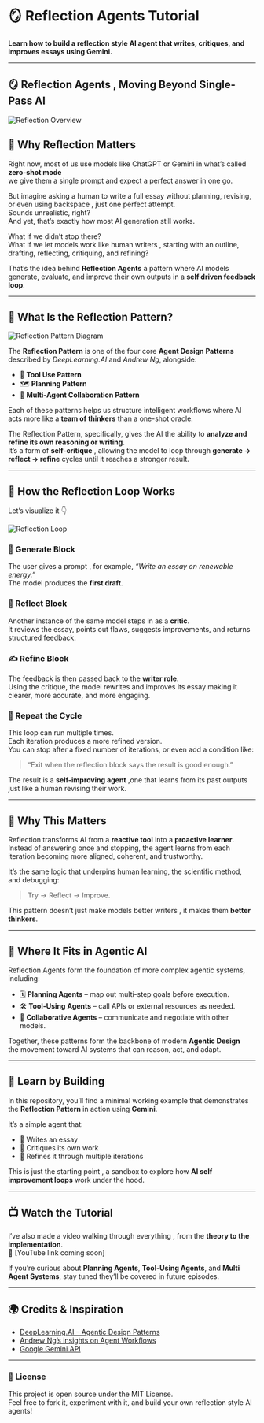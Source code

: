 # 🪞 Reflection Agents Tutorial

**Learn how to build a reflection style AI agent that writes, critiques, and improves essays using Gemini.**

---

## 🪞 Reflection Agents , Moving Beyond Single-Pass AI

![Reflection Overview](./s1.png)

## 💭 Why Reflection Matters

Right now, most of us use models like ChatGPT or Gemini in what’s called **zero-shot mode**   
we give them a single prompt and expect a perfect answer in one go.

But imagine asking a human to write a full essay without planning, revising, or even using backspace ,  just one perfect attempt.  
Sounds unrealistic, right?  
And yet, that’s exactly how most AI generation still works.

What if we didn’t stop there?  
What if we let models work like human writers , starting with an outline, drafting, reflecting, critiquing, and refining?

That’s the idea behind **Reflection Agents**  a pattern where AI models generate, evaluate, and improve their own outputs in a **self driven feedback loop**.

---

## 🧠 What Is the Reflection Pattern?

![Reflection Pattern Diagram](./s2.png)

The **Reflection Pattern** is one of the four core **Agent Design Patterns** described by *DeepLearning.AI* and *Andrew Ng*, alongside:

- 🧰 **Tool Use Pattern**  
- 🗺️ **Planning Pattern**  
- 🤝 **Multi-Agent Collaboration Pattern**

Each of these patterns helps us structure intelligent workflows where AI acts more like a **team of thinkers** than a one-shot oracle.

The Reflection Pattern, specifically, gives the AI the ability to **analyze and refine its own reasoning or writing**.  
It’s a form of **self-critique** ,  allowing the model to loop through **generate → reflect → refine** cycles until it reaches a stronger result.

---

## 🔁 How the Reflection Loop Works

Let’s visualize it 👇  

![Reflection Loop](./s3.png)

### 🧩 Generate Block
The user gives a prompt , for example, *“Write an essay on renewable energy.”*  
The model produces the **first draft**.

### 💭 Reflect Block
Another instance of the same model steps in as a **critic**.  
It reviews the essay, points out flaws, suggests improvements, and returns structured feedback.

### ✍️ Refine Block
The feedback is then passed back to the **writer role**.  
Using the critique, the model rewrites and improves its essay  making it clearer, more accurate, and more engaging.

### 🔁 Repeat the Cycle
This loop can run multiple times.  
Each iteration produces a more refined version.  
You can stop after a fixed number of iterations, or even add a condition like:  
> “Exit when the reflection block says the result is good enough.”

The result is a **self-improving agent** ,one that learns from its past outputs just like a human revising their work.

---

## 🔬 Why This Matters

Reflection transforms AI from a **reactive tool** into a **proactive learner**.  
Instead of answering once and stopping, the agent learns from each iteration  becoming more aligned, coherent, and trustworthy.

It’s the same logic that underpins human learning, the scientific method, and debugging:  
> Try → Reflect → Improve.

This pattern doesn’t just make models better writers , it makes them **better thinkers**.

---

## 🧩 Where It Fits in Agentic AI

Reflection Agents form the foundation of more complex agentic systems, including:

- 🗓️ **Planning Agents** – map out multi-step goals before execution.  
- 🛠️ **Tool-Using Agents** – call APIs or external resources as needed.  
- 👥 **Collaborative Agents** – communicate and negotiate with other models.  

Together, these patterns form the backbone of modern **Agentic Design**  
the movement toward AI systems that can reason, act, and adapt.

---

## 🧠 Learn by Building

In this repository, you’ll find a minimal working example that demonstrates the **Reflection Pattern** in action using **Gemini**.

It’s a simple agent that:
- 📝 Writes an essay  
- 🧩 Critiques its own work  
- 🔁 Refines it through multiple iterations  

This is just the starting point , a sandbox to explore how **AI self improvement loops** work under the hood.

---

## 📺 Watch the Tutorial

I’ve also made a video walking through everything , from the **theory to the implementation**.  
🎥 [YouTube link coming soon]

If you’re curious about **Planning Agents**, **Tool-Using Agents**, and **Multi Agent Systems**, stay tuned  they’ll be covered in future episodes.

---

## 🌍 Credits & Inspiration

- [DeepLearning.AI – Agentic Design Patterns](https://www.deeplearning.ai/)  
- [Andrew Ng’s insights on Agent Workflows](https://www.deeplearning.ai/the-batch/)  
- [Google Gemini API](https://aistudio.google.com/)  

---

### 🧾 License
This project is open source under the MIT License.  
Feel free to fork it, experiment with it, and build your own reflection style AI agents!

